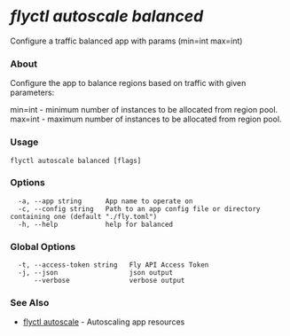 # _flyctl autoscale balanced_

Configure a traffic balanced app with params (min=int max=int)

### About

Configure the app to balance regions based on traffic with given parameters:

min=int - minimum number of instances to be allocated from region pool.
max=int - maximum number of instances to be allocated from region pool.

### Usage
~~~
flyctl autoscale balanced [flags]
~~~

### Options

~~~
  -a, --app string      App name to operate on
  -c, --config string   Path to an app config file or directory containing one (default "./fly.toml")
  -h, --help            help for balanced
~~~

### Global Options

~~~
  -t, --access-token string   Fly API Access Token
  -j, --json                  json output
      --verbose               verbose output
~~~

### See Also

* [flyctl autoscale](/docs/flyctl/autoscale/)	 - Autoscaling app resources

